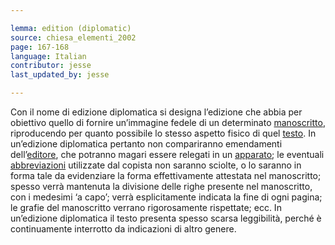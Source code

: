 ```yaml
---

lemma: edition (diplomatic)
source: chiesa_elementi_2002
page: 167-168
language: Italian
contributor: jesse
last_updated_by: jesse

---
```


Con il nome di edizione diplomatica si designa l’edizione che abbia per obiettivo quello di fornire un’immagine fedele di un determinato [manoscritto](manuscript.html), riproducendo per quanto possibile lo stesso aspetto fisico di quel [testo](text.html). In un’edizione diplomatica pertanto non compariranno emendamenti dell’[editore](editorScholarly.html), che potranno magari essere relegati in un [apparato](apparatusCritical.html); le eventuali [abbreviazioni](abbreviation.html) utilizzate dal copista non saranno sciolte, o lo saranno in forma tale da evidenziare la forma effettivamente attestata nel manoscritto; spesso verrà mantenuta la divisione delle righe presente nel manoscritto, con i medesimi ‘a capo’; verrà esplicitamente indicata la fine di ogni pagina; le grafie del manoscritto verrano rigorosamente rispettate; ecc. In un’edizione diplomatica il testo presenta spesso scarsa leggibilità, perché è continuamente interrotto da indicazioni di altro genere.
